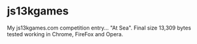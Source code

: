 js13kgames
==========

My js13kgames.com competition entry... "At Sea".  Final size 13,309 bytes tested working in Chrome, FireFox and Opera.